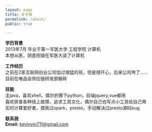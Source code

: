 ```yaml
---
layout: page
title: 关于我
permalink: /about/
public: true

---
```


**学历背景**  
2013年7月 毕业于第一军医大学 工程学院 计算机  
本想从医，阴差阳错在军医大读了计算机  

**工作经历**  
之前在2家互联网创业公司加过很猛的班，但是很开心，后来公司垮了......  
目前在唯品会供应链研发部搬砖  

**技能**  
主java，喜欢shell，偶尔折腾下python，前端jquery,vue都用   
喜欢排查各种线上故障，追求工具文化，偶尔自己也写点小工具给自己用  
实时计算爱好者，摸索过spark，presto，手动解决过presto源码bug  

**联系我**  
**Email:** kevinyin711@gmail.com  



